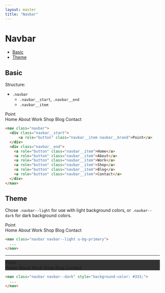 ```yaml
---
layout: master
title: "Navbar"
---
```


# Navbar
- [Basic](#basic)
- [Theme](#theme)

## Basic

Structure:
- `.navbar`
  -  `.navbar__start`, `.navbar__end`
    - `.navbar__item`

<div class="u-mb-15">
  <nav class="navbar">
    <div class="navbar__start">
        <a role="button" class="navbar__item navbar__brand">Point</a>
    </div>
    <div class="navbar__end">
      <a role="button" class="navbar__item">Home</a>
      <a role="button" class="navbar__item">About</a>
      <a role="button" class="navbar__item">Work</a>
      <a role="button" class="navbar__item">Shop</a>
      <a role="button" class="navbar__item">Blog</a>
      <a role="button" class="navbar__item">Contact</a>
    </div>
  </nav>
</div>

```html
<nav class="navbar">
  <div class="navbar__start">
      <a role="button" class="navbar__item navbar__brand">Point</a>
  </div>
  <div class="navbar__end">
    <a role="button" class="navbar__item">Home</a>
    <a role="button" class="navbar__item">About</a>
    <a role="button" class="navbar__item">Work</a>
    <a role="button" class="navbar__item">Shop</a>
    <a role="button" class="navbar__item">Blog</a>
    <a role="button" class="navbar__item">Contact</a>
  </div>
</nav>
```

## Theme

Chose `.navbar--light` for use with light background colors, or `.navbar--dark` for dark background colors.

<div class="u-mb-15">
  <nav class="navbar navbar--light u-bg-primary">
    <div class="navbar__start">
        <a role="button" class="navbar__item navbar__brand">Point</a>
    </div>
    <div class="navbar__end">
      <a role="button" class="navbar__item">Home</a>
      <a role="button" class="navbar__item">About</a>
      <a role="button" class="navbar__item">Work</a>
      <a role="button" class="navbar__item">Shop</a>
      <a role="button" class="navbar__item">Blog</a>
      <a role="button" class="navbar__item">Contact</a>
    </div>
  </nav>
</div>

```html
<nav class="navbar navbar--light u-bg-primary">
  ...
</nav>
```

---
<div class="u-mb-15">
  <nav class="navbar navbar--dark" style="background-color: #333;">
    <div class="navbar__start">
        <a role="button" class="navbar__item navbar__brand">Point</a>
    </div>
    <div class="navbar__end">
      <a role="button" class="navbar__item">Home</a>
      <a role="button" class="navbar__item">About</a>
      <a role="button" class="navbar__item">Work</a>
      <a role="button" class="navbar__item">Shop</a>
      <a role="button" class="navbar__item">Blog</a>
      <a role="button" class="navbar__item">Contact</a>
    </div>
  </nav>
</div>

```html
<nav class="navbar navbar--dark" style="background-color: #333;">
  ...
</nav>
```
